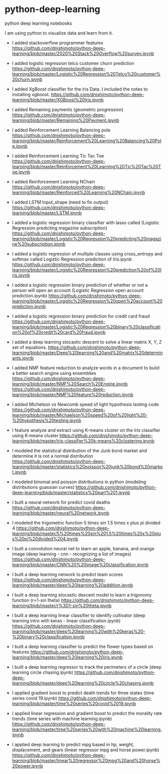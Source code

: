 # python-deep-learning
python deep learning notebooks

I am using python to visualize data and learn from it.
* I added stackoverflow programmer features
      https://github.com/dnishimoto/python-deep-learning/blob/master/2020%20Stack%20Overflow%20survey.ipynb
      
* I added logistic regression telco customer churn prediction       
      https://github.com/dnishimoto/python-deep-learning/blob/master/Logistic%20Regression%20Telco%20customer%20churn.ipynb
      
* I added XgBoost classifier for the iris Data.  I included the notes to installing xgboost.
      https://github.com/dnishimoto/python-deep-learning/blob/master/XGBoost%20Iris.ipynb
      
* I added Remaining payments (geometric progression)
      https://github.com/dnishimoto/python-deep-learning/blob/master/Remaining%20Payment.ipynb

* I added Reinforcement Learning Balancing pole
      https://github.com/dnishimoto/python-deep-learning/blob/master/Reinforcement%20Learning%20Balancing%20Pole.ipynb
      
* I added Reinforcement Learning Tic Tac Toe
      https://github.com/dnishimoto/python-deep-learning/blob/master/Reinforcement%20Learning%20Tic%20Tac%20Toe.ipynb
      
* I added Reinforcement Learning NChain
      https://github.com/dnishimoto/python-deep-learning/blob/master/Reinforced%20Learning%20NChain.ipynb
      
* I added LSTM Input_shape (need to fix output)
      https://github.com/dnishimoto/python-deep-learning/blob/master/LSTM.ipynb
      
* I added a logistic regression binary classifier with lasso called (Logistic Regression predicting magazine subscription)
      https://github.com/dnishimoto/python-deep-learning/blob/master/Logistic%20Regression%20predicting%20magazine%20subscription.ipynb
      
* I added a logistic regression of multiple classes using cross_entropy and softmax called Logistic Regression prediction of Iris.ipynb
      https://github.com/dnishimoto/python-deep-learning/blob/master/Logistic%20Regression%20prediction%20of%20Iris.ipynb
      
* I added a logistic regression binary prediction of whether or not a person will open an account (Logistic Regression open account prediction.ipynb)
      https://github.com/dnishimoto/python-deep-learning/blob/master/Logistic%20Regression%20open%20account%20prediction.ipynb

* I added a logistic regression binary prediction for credit card fraud
      https://github.com/dnishimoto/python-deep-learning/blob/master/Logistic%20Regression%20binary%20classification%20of%20credit%20card%20fraud.ipynb
      
* I added a deep learning stocastic descent to solve a linear matrix X, Y, Z set of equations.
      https://github.com/dnishimoto/python-deep-learning/blob/master/Deep%20learning%20and%20matrix%20determinants.ipynb
      
* I added NMF feature reduction to analyze words in a document to build a better search engine using ensemblies
      https://github.com/dnishimoto/python-deep-learning/blob/master/NMF%20Search%20Engine.ipynb
      https://github.com/dnishimoto/python-deep-learning/blob/master/NMF%20feature%20reduction.ipynb
      
* I added Michelson vs Newcomb speed of light hypothesis testing code
      https://github.com/dnishimoto/python-deep-learning/blob/master/Michaelson%20speed%20of%20light%20-%20hypothesis%20testing.ipynb

* I feature analyze and extract using K-means cluster on the Iris classifier using K-means cluster
      https://github.com/dnishimoto/python-deep-learning/blob/master/iris-classifier%20k-means%20clustering.ipynb
      
* I modeled the statistical distribution of the Junk bond market and determine it is not a normal distribution
      https://github.com/dnishimoto/python-deep-learning/blob/master/statistics%20poisson%20junk%20bond%20market.ipynb
      
* I modeled binomal and poisson distributions in python (modeling distributions guassian curves)
      https://github.com/dnishimoto/python-deep-learning/blob/master/statistics%20part%201.ipynb
      
* I built a neural network for predict covid deaths
      https://github.com/dnishimoto/python-deep-learning/blob/master/neural%20network.ipynb
      
* I modeled the trigometric function 5 times sin 1.5 times x plus pi divided 4
      https://github.com/dnishimoto/python-deep-learning/blob/master/5%20times%20sin%201.5%20times%20x%20plus%20pi%20divided%204.ipynb
      
* I built a convolution neural net to learn an apple, banana, and orange image (deep learning - cnn - recognizing a list of images)
      https://github.com/dnishimoto/python-deep-learning/blob/master/CNN%20%20image%20classification.ipynb
      
* I built a deep learning network to predict team scores
      https://github.com/dnishimoto/python-deep-learning/blob/master/deep%20learning%20addition.ipynb
      
* I built a deep learning stocastic descent model to learn a trigonomy function (r=1-sin theta)
      https://github.com/dnishimoto/python-deep-learning/blob/master/r%3D1-sin%20theta.ipynb
      
* I built a deep learning linear classifier to identify cultivator (deep learning intro with keras - linear classification.ipynb)
      https://github.com/dnishimoto/python-deep-learning/blob/master/deep%20learning%20with%20keras%20-%20binary%20classification.ipynb
      
* I built a deep learning classifier to predict the flower types based on features
      https://github.com/dnishimoto/python-deep-learning/blob/master/deep%20learning%20iris.ipynb
      
* I built a deep learning regressor to track the perimeters of a circle (deep learning circle chasing.ipynb)
      https://github.com/dnishimoto/python-deep-learning/blob/master/deep%20learning%20circle%20chasing.ipynb
      
* I applied gradient boost to predict death trends for three states (time series covid 19.ipynb)
      https://github.com/dnishimoto/python-deep-learning/blob/master/time%20series%20covid%2019.ipynb
      
* I applied linear regression and gradient boost to predict the morality rate trends (time series with machine learning.ipynb)
      https://github.com/dnishimoto/python-deep-learning/blob/master/time%20series%20with%20machine%20learning.ipynb
      
* I applied deep learning to predict mpg based in hp, weight, displacement, and gears (linear regressor mpg and horse power.ipynb)
      https://github.com/dnishimoto/python-deep-learning/blob/master/linear%20regressor%20mpg%20and%20horse%20power.ipynb
      

